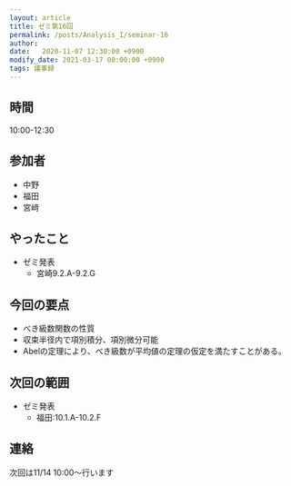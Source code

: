 ```yaml
---
layout: article
title: ゼミ第16回
permalink: /posts/Analysis_I/seminar-16
author: 
date:   2020-11-07 12:30:00 +0900
modify_date: 2021-03-17 00:00:00 +0900
tags: 議事録
---
```


## 時間

10:00-12:30

## 参加者

- 中野
- 福田
- 宮﨑

## やったこと

- ゼミ発表
  - 宮崎9.2.A-9.2.G

## 今回の要点

- べき級数関数の性質
- 収束半径内で項別積分、項別微分可能
- Abelの定理により、べき級数が平均値の定理の仮定を満たすことがある。

## 次回の範囲

- ゼミ発表
  - 福田:10.1.A-10.2.F

## 連絡

次回は11/14 10:00～行います
